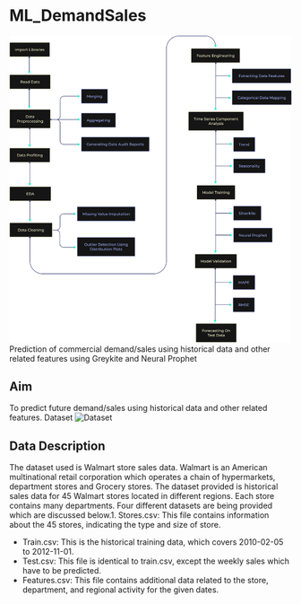 # ML_DemandSales
![](image_one.png)
Prediction of commercial demand/sales using historical data and other related features using Greykite and Neural Prophet
## Aim
To predict future demand/sales using historical data and other related features.
Dataset
![Dataset](https://www.kaggle.com/c/walmart-recruiting-store-sales-forecasting/data)
## Data Description
The dataset used is Walmart store sales data. Walmart is an American multinational
retail corporation which operates a chain of hypermarkets, department stores and
Grocery stores. The dataset provided is historical sales data for 45 Walmart stores
located in different regions. Each store contains many departments. Four different
datasets are being provided which are discussed below.1. Stores.csv: This file contains information about the 45 stores, indicating the type
and size of store.
* Train.csv: This is the historical training data, which covers 2010-02-05 to
2012-11-01.
* Test.csv: This file is identical to train.csv, except the weekly sales which have to
be predicted.
* Features.csv: This file contains additional data related to the store, department,
and regional activity for the given dates.